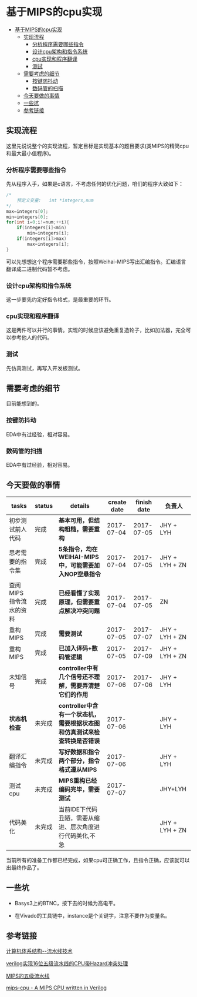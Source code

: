 # 基于MIPS的cpu实现
<!-- TOC -->

- [基于MIPS的cpu实现](#基于mips的cpu实现)
    - [实现流程](#实现流程)
        - [分析程序需要哪些指令](#分析程序需要哪些指令)
        - [设计cpu架构和指令系统](#设计cpu架构和指令系统)
        - [cpu实现和程序翻译](#cpu实现和程序翻译)
        - [测试](#测试)
    - [需要考虑的细节](#需要考虑的细节)
        - [按键防抖动](#按键防抖动)
        - [数码管的扫描](#数码管的扫描)
    - [今天要做的事情](#今天要做的事情)
    - [一些坑](#一些坑)
    - [参考链接](#参考链接)

<!-- /TOC -->

## 实现流程

这里先说说整个的实现流程，暂定目标是实现基本的题目要求(类MIPS的精简cpu和最大最小值程序)。

### 分析程序需要哪些指令
先从程序入手，如果是c语言，不考虑任何的优化问题，咱们的程序大致如下：
```c
/*
    预定义变量:   int *integers,num
*/
max=integers[0];
min=integers[0];
for(int i=0;i!=num;++i){
    if(integers[i]<min)
        min=integers[i];
    if(integers[i]>max)
        max=integers[i];
}
```
可以先想想这个程序需要那些指令，按照Weihai-MIPS写出汇编指令。汇编语言翻译成二进制代码暂不考虑。

### 设计cpu架构和指令系统
这一步要先约定好指令格式，是最重要的环节。

### cpu实现和程序翻译
这是两件可以并行的事情。实现的时候应该避免重复造轮子，比如加法器，完全可以参考他人的代码。

### 测试
先仿真测试，再写入开发板测试。

## 需要考虑的细节
目前能想到的。
### 按键防抖动
EDA中有过经验，相对容易。

### 数码管的扫描    
EDA中有过经验，相对容易。

## 今天要做的事情

|tasks|status|details|create date|finish date|负责人|
|-|-|-|-|-|-|
|初步测试前人代码|完成|**基本可用，但结构粗糙，需要重构**|2017-07-04|2017-07-05|JHY + LYH|
|思考需要的指令集|完成|**5条指令，均在WEIHAI-MIPS中，可能需要加入NOP空悬指令**|2017-07-04|2017-07-05|JHY + LYH + ZN|
|查阅MIPS指令流水的资料|完成|**已经看懂了实现原理，但需要重点解决冲突问题**|2017-07-04|2017-07-05|ZN|
|重构MIPS|完成|**需要测试**|2017-07-05|2017-07-07|JHY + LYH + ZN|
|重构MIPS|完成|**已加入译码+数码管逻辑**|2017-07-05|2017-07-09|JHY + LYH + ZN|
|未知信号|完成|**controller中有几个信号还不理解，需要弄清楚它们的作用**|2017-07-06|2017-07-06|JHY + LYH|
|**状态机检查**|未完成|**controller中含有一个状态机，需要根据状态图和仿真测试来检查转换是否错误**|2017-07-06||JHY + LYH|
|翻译汇编指令|未完成|**写好数据和指令两个部分，指令格式遵从MIPS**|2017-07-06||JHY + LYH|
|测试cpu|未完成|**MIPS重构已经编码完毕，需要测试**|2017-07-07||JHY+LYH|
|代码美化|未完成|当前IDE下代码丑陋，需要从缩进、层次角度进行代码美化,不急|||JHY + LYH + ZN|

当前所有的准备工作都已经完成，如果cpu可正确工作，且指令正确，应该就可以出最终作品了。

## 一些坑

* Basys3上的BTNC，按下去的时候为高电平。

* 在Vivado的工具链中，instance是个关键字，注意不要作为变量名。



## 参考链接

[计算机体系结构--流水线技术](http://www.cnblogs.com/CorePower/p/CorePower.html)

[verilog实现16位五级流水线的CPU带Hazard冲突处理](http://www.cnblogs.com/wsine/p/4661147.html)

[MIPS的五级流水线](http://imgtec.eefocus.com/article/10-07/1968501278904262.html)

[mips-cpu - A MIPS CPU written in Verilog](https://github.com/jmahler/mips-cpu)